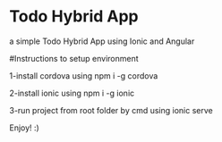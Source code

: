 # Todo Hybrid App 
a simple Todo Hybrid App using Ionic and Angular


#Instructions to setup environment

1-install cordova using
npm i -g cordova 

2-install ionic using
npm i -g ionic

3-run project from root folder by cmd using 
ionic serve

Enjoy! :)
